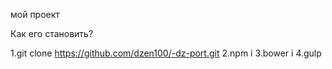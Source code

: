 мой проект

Как его становить?

1.git clone https://github.com/dzen100/-dz-port.git
2.npm i
3.bower i
4.gulp